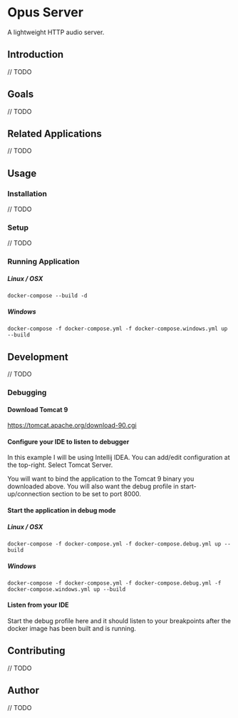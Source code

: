 # Opus Server

A lightweight HTTP audio server.

## Introduction

// TODO

## Goals

// TODO

## Related Applications

// TODO

## Usage

### Installation

// TODO

### Setup

// TODO

### Running Application

##### Linux / OSX

    docker-compose --build -d

##### Windows

    docker-compose -f docker-compose.yml -f docker-compose.windows.yml up --build

## Development

// TODO

### Debugging

#### Download Tomcat 9

https://tomcat.apache.org/download-90.cgi

#### Configure your IDE to listen to debugger

In this example I will be using Intellij IDEA. You can add/edit configuration at the top-right. Select Tomcat Server.

You will want to bind the application to the Tomcat 9 binary you downloaded above. You will also want the debug profile
in start-up/connection section to be set to port 8000.

#### Start the application in debug mode

##### Linux / OSX

    docker-compose -f docker-compose.yml -f docker-compose.debug.yml up --build

##### Windows

    docker-compose -f docker-compose.yml -f docker-compose.debug.yml -f docker-compose.windows.yml up --build

#### Listen from your IDE

Start the debug profile here and it should listen to your breakpoints after the docker image has been built and is running.

## Contributing

// TODO

## Author

// TODO